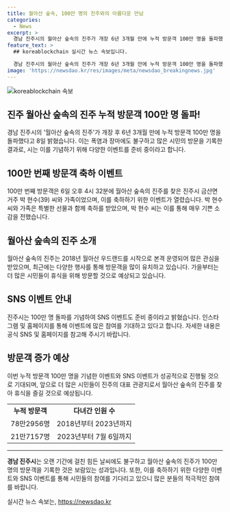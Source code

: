 ```yaml
---
title: 월아산 숲속, 100만 명의 진주와의 아름다운 만남
categories:
  - News
excerpt: >
  경남 진주시의 월아산 숲속의 진주가 개장 6년 3개월 만에 누적 방문객 100만 명을 돌파했다. 이를 기념해 100만 번째 방문객을 위한 특별 이벤트가 열렸고, 박현수 씨와 가족이 이 특별 이벤트의 수혜자로 선정되었다. 이에 박현수 씨는 너무 영광스러워하며 기쁨을 나타내었다. 이러한 성과를 축하하며, 누적 방문객 100만 명을 기념하는 SNS 이벤트도 추후에 계획되고 있다. 폭염과 장마에도 불구하고 많은 시민들이 월아산 숲속의 진주를 방문하며 시설의 성공적인 운영을 확인했다.
feature_text: >
  ## koreablockchain 실시간 뉴스 속보입니다.

  경남 진주시의 월아산 숲속의 진주가 개장 6년 3개월 만에 누적 방문객 100만 명을 돌파했다. 이를 기념해 100만 번째 방문객을 위한 특별 이벤트가 열렸고, 박현수 씨와 가족이 이 특별 이벤트의 수혜자로 선정되었다. 이에 박현수 씨는 너무 영광스러워하며 기쁨을 나타내었다. 이러한 성과를 축하하며, 누적 방문객 100만 명을 기념하는 SNS 이벤트도 추후에 계획되고 있다. 폭염과 장마에도 불구하고 많은 시민들이 월아산 숲속의 진주를 방문하며 시설의 성공적인 운영을 확인했다.
image: 'https://newsdao.kr/res/images/meta/newsdao_breakingnews.jpg'
---
```


<p><img src="https://newsdao.kr/res/images/meta/newsdao_breakingnews.jpg" alt="koreablockchain 속보" /></p>

<h2 data-ke-size="size26">진주 월아산 숲속의 진주 누적 방문객 100만 명 돌파!</h2>

<p data-ke-size="size16">경남 진주시의 '월아산 숲속의 진주'가 개장 후 6년 3개월 만에 누적 방문객 100만 명을 돌파했다고 8일 밝혔습니다. 이는 폭염과 장마에도 불구하고 많은 시민의 방문을 기록한 결과로, 시는 이를 기념하기 위해 다양한 이벤트를 준비 중이라고 합니다.</p>

<h2 data-ke-size="size24">100만 번째 방문객 축하 이벤트</h2>

<p data-ke-size="size16">100만 번째 방문객은 6일 오후 4시 32분에 월아산 숲속의 진주를 찾은 진주시 금산면 거주 박 현수(39) 씨와 가족이었으며, 이를 축하하기 위한 이벤트가 열렸습니다. 박 현수 씨와 가족은 특별한 선물과 함께 축하를 받았으며, 박 현수 씨는 이를 통해 매우 기쁜 소감을 전했습니다.</p>

<h2 data-ke-size="size24">월아산 숲속의 진주 소개</h2>

<p data-ke-size="size16">월아산 숲속의 진주는 2018년 월아산 우드랜드를 시작으로 본격 운영되어 많은 관심을 받았으며, 최근에는 다양한 행사를 통해 방문객을 많이 유치하고 있습니다. 가을부터는 더 많은 시민들이 휴식을 위해 방문할 것으로 예상되고 있습니다.</p>

<h2 data-ke-size="size24">SNS 이벤트 안내</h2>

<p data-ke-size="size16">진주시는 100만 명 돌파를 기념하여 SNS 이벤트도 준비 중이라고 밝혔습니다. 인스타그램 및 홈페이지를 통해 이벤트에 많은 참여를 기대하고 있다고 합니다. 자세한 내용은 공식 SNS 및 홈페이지를 참고해 주시기 바랍니다.</p>

<h2 data-ke-size="size24">방문객 증가 예상</h2>

<p data-ke-size="size16">이번 누적 방문객 100만 명을 기념한 이벤트와 SNS 이벤트가 성공적으로 진행될 것으로 기대되며, 앞으로 더 많은 시민들이 진주의 대표 관광지로서 월아산 숲속의 진주를 찾아 휴식을 즐길 것으로 예상됩니다.</p>

<table>
    <tbody>
        <tr>
            <td style="text-align: center; height: 17px;"><b>누적 방문객</b></td>
            <td style="text-align: center; height: 17px;"><b>다녀간 인원 수</b></td>
        </tr>
        <tr>
            <td style="text-align: center; height: 17px;">78만2956명</td>
            <td style="text-align: center; height: 17px;">2018년부터 2023년까지</td>
        </tr>
        <tr>
            <td style="text-align: center; height: 17px;">21만7157명</td>
            <td style="text-align: center; height: 17px;">2023년부터 7월 6일까지</td>
        </tr>
    </tbody>
</table>

<hr>

<p data-ke-size="size16"><b>경남 진주시</b>는 오랜 기간에 걸친 힘든 날씨에도 불구하고 월아산 숲속의 진주가 100만 명의 방문객을 기록한 것은 보람있는 성과입니다. 또한, 이를 축하하기 위한 다양한 이벤트와 SNS 이벤트를 통해 시민들의 참여를 기다리고 있으니 많은 분들의 적극적인 참여를 바랍니다.</p>
실시간 뉴스 속보는, <a href="https://newsdao.kr" rel="dofollow">https://newsdao.kr</a>


